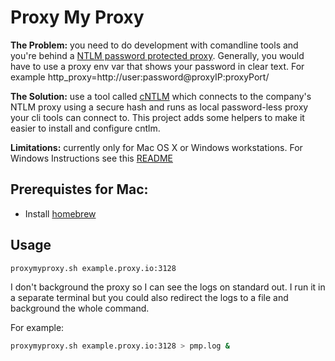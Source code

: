Proxy My Proxy
==============

**The Problem:** you need to do development with comandline tools and you're behind a [NTLM password protected proxy][1]. Generally, you would have to use a proxy env var that shows your password in clear text.  For example http_proxy=http://user:password@proxyIP:proxyPort/

**The Solution:** use a tool called [cNTLM][2] which connects to the company's NTLM proxy using a secure hash and runs as local password-less proxy your cli tools can connect to. This project adds some helpers to make it easier to install and configure cntlm.

**Limitations:** currently only for Mac OS X or Windows workstations. For Windows Instructions see this [README][4]

Prerequistes for Mac:
---------------------

 * Install [homebrew][3]

Usage
-----

```sh
proxymyproxy.sh example.proxy.io:3128
```

I don't background the proxy so I can see the logs on standard out.  I run it in a separate terminal but you could also redirect the logs to a file and background the whole command.

For example:
```sh
proxymyproxy.sh example.proxy.io:3128 > pmp.log &
```

[1]: https://en.wikipedia.org/wiki/NT_LAN_Manager "NTLM"
[2]: http://cntlm.sourceforge.net/ "cNTLM"
[3]: https://brew.sh/ "OS X Homebrew"
[4]: windows/cntlm/README.md "Windows Instructions"
